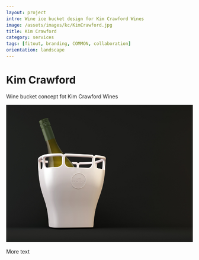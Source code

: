 ```yaml
---
layout: project
intro: Wine ice bucket design for Kim Crawford Wines
image: /assets/images/kc/KimCrawford.jpg
title: Kim Crawford
category: services
tags: [fitout, branding, COMMON, collaboration]
orientation: landscape
---
```


# Kim Crawford

Wine bucket concept fot Kim Crawford Wines 

![](/assets/images/kc/KimCrawford.jpg)

More text
